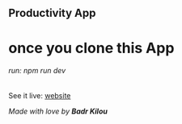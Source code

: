 ## Productivity App

# once you clone this App

###### run: npm run dev

See it live: [website]

[website]: https://taskifyapp1.herokuapp.com

_Made with love by_ **_Badr Kilou_**
